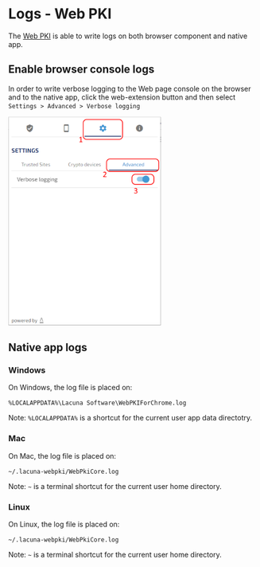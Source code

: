 ﻿# Logs - Web PKI

The [Web PKI](index.md) is able to write logs on both browser component and native app.

## Enable browser console logs

In order to write verbose logging to the Web page console on the browser and to the native app, click the web-extension button and then select
`Settings > Advanced > Verbose logging`

![Enable verbose logging](../../../images/web-pki/enable-log.png)

## Native app logs

### Windows

On Windows, the log file is placed on:
```
%LOCALAPPDATA%\Lacuna Software\WebPKIForChrome.log
```

Note: `%LOCALAPPDATA%` is a shortcut for the current user app data directotry.

### Mac

On Mac, the log file is placed on:
```
~/.lacuna-webpki/WebPkiCore.log
```

Note: `~` is a terminal shortcut for the current user home directory.

### Linux

On Linux, the log file is placed on:
```
~/.lacuna-webpki/WebPkiCore.log
```

Note: `~` is a terminal shortcut for the current user home directory.